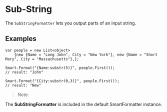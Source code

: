 # Sub-String

The `SubStringFormatter` lets you output parts of an input string.

## Examples
```Csharp
var people = new List<object>
    {new {Name = "Long John", City = "New York"}, new {Name = "Short Mary", City = "Massachusetts"},};

Smart.Format("{Name:substr(5)}", people.First());
// result: "John"

Smart.Format("{City:substr(0,3)}", people.First());
// result: "New"
```

> Note:

The **SubStringFormatter** is included in the default SmartFormatter instance.
